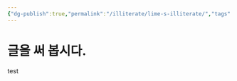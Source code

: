 ```yaml
---
{"dg-publish":true,"permalink":"/illiterate/lime-s-illiterate/","tags":["illiterate","gardenEntry"],"noteIcon":"","created":"2025-02-07 12:17","updated":"2025-02-11T14:02:41+09:00"}
---
```


# 글을 써 봅시다.
test